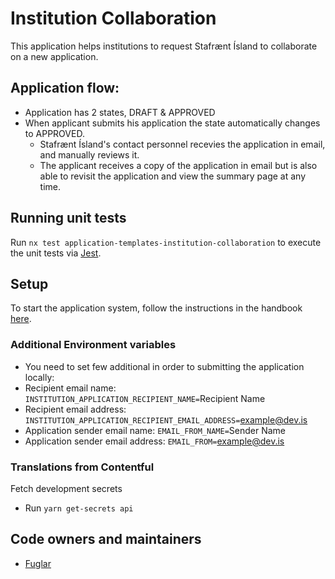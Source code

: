 <!-- gitbook-ignore -->

# Institution Collaboration

This application helps institutions to request Stafrænt Ísland to collaborate on a new application.

## Application flow:

- Application has 2 states, DRAFT & APPROVED
- When applicant submits his application the state automatically changes to APPROVED.
  - Stafrænt Ísland's contact personnel recevies the application in email, and manually reviews it.
  - The applicant receives a copy of the application in email but is also able to revisit the application and view the summary page at any time.

## Running unit tests

Run `nx test application-templates-institution-collaboration` to execute the unit tests via [Jest](https://jestjs.io).

## Setup

To start the application system, follow the instructions in the handbook [here](../../../../apps/application-system/README.md).

### Additional Environment variables

- You need to set few additional in order to submitting the application locally:
- Recipient email name: `INSTITUTION_APPLICATION_RECIPIENT_NAME=`Recipient Name
- Recipient email address: `INSTITUTION_APPLICATION_RECIPIENT_EMAIL_ADDRESS=`example@dev.is
- Application sender email name: `EMAIL_FROM_NAME=`Sender Name
- Application sender email address: `EMAIL_FROM=`example@dev.is

### Translations from Contentful

Fetch development secrets

- Run `yarn get-secrets api`

## Code owners and maintainers

- [Fuglar](https://github.com/orgs/island-is/teams/fuglar)
